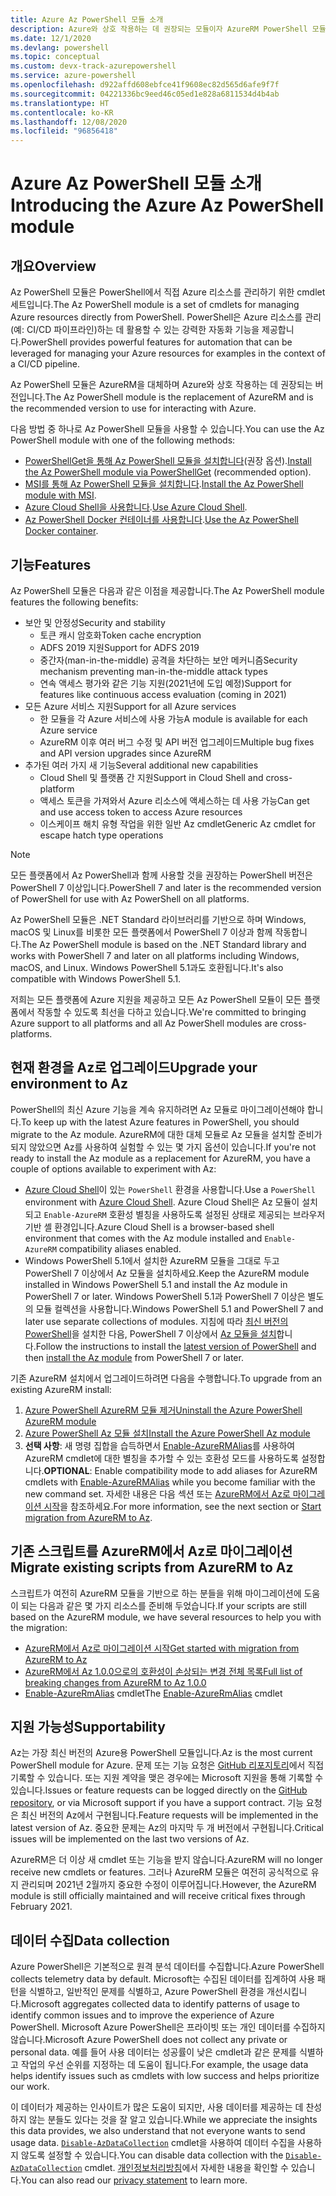 ```yaml
---
title: Azure Az PowerShell 모듈 소개
description: Azure와 상호 작용하는 데 권장되는 모듈이자 AzureRM PowerShell 모듈을 대체하는 Az PowerShell 모듈을 소개합니다.
ms.date: 12/1/2020
ms.devlang: powershell
ms.topic: conceptual
ms.custom: devx-track-azurepowershell
ms.service: azure-powershell
ms.openlocfilehash: d922affd608ebfce41f9608ec82d565d6afe9f7f
ms.sourcegitcommit: 04221336bc9eed46c05ed1e828a6811534d4b4ab
ms.translationtype: HT
ms.contentlocale: ko-KR
ms.lasthandoff: 12/08/2020
ms.locfileid: "96856418"
---
```

# <a name="introducing-the-azure-az-powershell-module"></a><span data-ttu-id="1db49-103">Azure Az PowerShell 모듈 소개</span><span class="sxs-lookup"><span data-stu-id="1db49-103">Introducing the Azure Az PowerShell module</span></span>

## <a name="overview"></a><span data-ttu-id="1db49-104">개요</span><span class="sxs-lookup"><span data-stu-id="1db49-104">Overview</span></span>

<span data-ttu-id="1db49-105">Az PowerShell 모듈은 PowerShell에서 직접 Azure 리소스를 관리하기 위한 cmdlet 세트입니다.</span><span class="sxs-lookup"><span data-stu-id="1db49-105">The Az PowerShell module is a set of cmdlets for managing Azure resources directly from PowerShell.</span></span> <span data-ttu-id="1db49-106">PowerShell은 Azure 리소스를 관리(예: CI/CD 파이프라인)하는 데 활용할 수 있는 강력한 자동화 기능을 제공합니다.</span><span class="sxs-lookup"><span data-stu-id="1db49-106">PowerShell provides powerful features for automation that can be leveraged for managing your Azure resources for examples in the context of a CI/CD pipeline.</span></span>

<span data-ttu-id="1db49-107">Az PowerShell 모듈은 AzureRM을 대체하며 Azure와 상호 작용하는 데 권장되는 버전입니다.</span><span class="sxs-lookup"><span data-stu-id="1db49-107">The Az PowerShell module is the replacement of AzureRM and is the recommended version to use for interacting with Azure.</span></span>

<span data-ttu-id="1db49-108">다음 방법 중 하나로 Az PowerShell 모듈을 사용할 수 있습니다.</span><span class="sxs-lookup"><span data-stu-id="1db49-108">You can use the Az PowerShell module with one of the following methods:</span></span>

* <span data-ttu-id="1db49-109">[PowerShellGet을 통해 Az PowerShell 모듈을 설치합니다](install-az-ps.md)(권장 옵션).</span><span class="sxs-lookup"><span data-stu-id="1db49-109">[Install the Az PowerShell module via PowerShellGet](install-az-ps.md) (recommended option).</span></span>
* <span data-ttu-id="1db49-110">[MSI를 통해 Az PowerShell 모듈을 설치합니다](install-az-ps-msi.md).</span><span class="sxs-lookup"><span data-stu-id="1db49-110">[Install the Az PowerShell module with MSI](install-az-ps-msi.md).</span></span>
* <span data-ttu-id="1db49-111">[Azure Cloud Shell을 사용합니다](/azure/cloud-shell/overview).</span><span class="sxs-lookup"><span data-stu-id="1db49-111">[Use Azure Cloud Shell](/azure/cloud-shell/overview).</span></span>
* <span data-ttu-id="1db49-112">[Az PowerShell Docker 컨테이너를 사용합니다](azureps-in-docker.md).</span><span class="sxs-lookup"><span data-stu-id="1db49-112">[Use the Az PowerShell Docker container](azureps-in-docker.md).</span></span>

## <a name="features"></a><span data-ttu-id="1db49-113">기능</span><span class="sxs-lookup"><span data-stu-id="1db49-113">Features</span></span>

<span data-ttu-id="1db49-114">Az PowerShell 모듈은 다음과 같은 이점을 제공합니다.</span><span class="sxs-lookup"><span data-stu-id="1db49-114">The Az PowerShell module features the following benefits:</span></span>

* <span data-ttu-id="1db49-115">보안 및 안정성</span><span class="sxs-lookup"><span data-stu-id="1db49-115">Security and stability</span></span>
  * <span data-ttu-id="1db49-116">토큰 캐시 암호화</span><span class="sxs-lookup"><span data-stu-id="1db49-116">Token cache encryption</span></span>
  * <span data-ttu-id="1db49-117">ADFS 2019 지원</span><span class="sxs-lookup"><span data-stu-id="1db49-117">Support for ADFS 2019</span></span>
  * <span data-ttu-id="1db49-118">중간자(man-in-the-middle) 공격을 차단하는 보안 메커니즘</span><span class="sxs-lookup"><span data-stu-id="1db49-118">Security mechanism preventing man-in-the-middle attack types</span></span>
  * <span data-ttu-id="1db49-119">연속 액세스 평가와 같은 기능 지원(2021년에 도입 예정)</span><span class="sxs-lookup"><span data-stu-id="1db49-119">Support for features like continuous access evaluation (coming in 2021)</span></span>
* <span data-ttu-id="1db49-120">모든 Azure 서비스 지원</span><span class="sxs-lookup"><span data-stu-id="1db49-120">Support for all Azure services</span></span>
  * <span data-ttu-id="1db49-121">한 모듈을 각 Azure 서비스에 사용 가능</span><span class="sxs-lookup"><span data-stu-id="1db49-121">A module is available for each Azure service</span></span>
  * <span data-ttu-id="1db49-122">AzureRM 이후 여러 버그 수정 및 API 버전 업그레이드</span><span class="sxs-lookup"><span data-stu-id="1db49-122">Multiple bug fixes and API version upgrades since AzureRM</span></span>
* <span data-ttu-id="1db49-123">추가된 여러 가지 새 기능</span><span class="sxs-lookup"><span data-stu-id="1db49-123">Several additional new capabilities</span></span>
  * <span data-ttu-id="1db49-124">Cloud Shell 및 플랫폼 간 지원</span><span class="sxs-lookup"><span data-stu-id="1db49-124">Support in Cloud Shell and cross-platform</span></span>
  * <span data-ttu-id="1db49-125">액세스 토큰을 가져와서 Azure 리소스에 액세스하는 데 사용 가능</span><span class="sxs-lookup"><span data-stu-id="1db49-125">Can get and use access token to access Azure resources</span></span>
  * <span data-ttu-id="1db49-126">이스케이프 해치 유형 작업을 위한 일반 Az cmdlet</span><span class="sxs-lookup"><span data-stu-id="1db49-126">Generic Az cmdlet for escape hatch type operations</span></span>

> [!NOTE]
> <span data-ttu-id="1db49-127">모든 플랫폼에서 Az PowerShell과 함께 사용할 것을 권장하는 PowerShell 버전은 PowerShell 7 이상입니다.</span><span class="sxs-lookup"><span data-stu-id="1db49-127">PowerShell 7 and later is the recommended version of PowerShell for use with Az PowerShell on all platforms.</span></span>

<span data-ttu-id="1db49-128">Az PowerShell 모듈은 .NET Standard 라이브러리를 기반으로 하며 Windows, macOS 및 Linux를 비롯한 모든 플랫폼에서 PowerShell 7 이상과 함께 작동합니다.</span><span class="sxs-lookup"><span data-stu-id="1db49-128">The Az PowerShell module is based on the .NET Standard library and works with PowerShell 7 and later on all platforms including Windows, macOS, and Linux.</span></span> <span data-ttu-id="1db49-129">Windows PowerShell 5.1과도 호환됩니다.</span><span class="sxs-lookup"><span data-stu-id="1db49-129">It's also compatible with Windows PowerShell 5.1.</span></span>

<span data-ttu-id="1db49-130">저희는 모든 플랫폼에 Azure 지원을 제공하고 모든 Az PowerShell 모듈이 모든 플랫폼에서 작동할 수 있도록 최선을 다하고 있습니다.</span><span class="sxs-lookup"><span data-stu-id="1db49-130">We're committed to bringing Azure support to all platforms and all Az PowerShell modules are cross-platforms.</span></span>

## <a name="upgrade-your-environment-to-az"></a><span data-ttu-id="1db49-131">현재 환경을 Az로 업그레이드</span><span class="sxs-lookup"><span data-stu-id="1db49-131">Upgrade your environment to Az</span></span>

<span data-ttu-id="1db49-132">PowerShell의 최신 Azure 기능을 계속 유지하려면 Az 모듈로 마이그레이션해야 합니다.</span><span class="sxs-lookup"><span data-stu-id="1db49-132">To keep up with the latest Azure features in PowerShell, you should migrate to the Az module.</span></span> <span data-ttu-id="1db49-133">AzureRM에 대한 대체 모듈로 Az 모듈을 설치할 준비가 되지 않았으면 Az를 사용하여 실험할 수 있는 몇 가지 옵션이 있습니다.</span><span class="sxs-lookup"><span data-stu-id="1db49-133">If you're not ready to install the Az module as a replacement for AzureRM, you have a couple of options available to experiment with Az:</span></span>

* <span data-ttu-id="1db49-134">[Azure Cloud Shell](/azure/cloud-shell/overview)이 있는 `PowerShell` 환경을 사용합니다.</span><span class="sxs-lookup"><span data-stu-id="1db49-134">Use a `PowerShell` environment with [Azure Cloud Shell](/azure/cloud-shell/overview).</span></span> <span data-ttu-id="1db49-135">Azure Cloud Shell은 Az 모듈이 설치되고 `Enable-AzureRM` 호환성 별칭을 사용하도록 설정된 상태로 제공되는 브라우저 기반 셸 환경입니다.</span><span class="sxs-lookup"><span data-stu-id="1db49-135">Azure Cloud Shell is a browser-based shell environment that comes with the Az module installed and `Enable-AzureRM` compatibility aliases enabled.</span></span>
* <span data-ttu-id="1db49-136">Windows PowerShell 5.1에서 설치한 AzureRM 모듈을 그대로 두고 PowerShell 7 이상에서 Az 모듈을 설치하세요.</span><span class="sxs-lookup"><span data-stu-id="1db49-136">Keep the AzureRM module installed in Windows PowerShell 5.1 and install the Az module in PowerShell 7 or later.</span></span> <span data-ttu-id="1db49-137">Windows PowerShell 5.1과 PowerShell 7 이상은 별도의 모듈 컬렉션을 사용합니다.</span><span class="sxs-lookup"><span data-stu-id="1db49-137">Windows PowerShell 5.1 and PowerShell 7 and later use separate collections of modules.</span></span> <span data-ttu-id="1db49-138">지침에 따라 [최신 버전의 PowerShell](/powershell/scripting/install/installing-powershell)을 설치한 다음, PowerShell 7 이상에서 [Az 모듈을 설치](install-az-ps.md)합니다.</span><span class="sxs-lookup"><span data-stu-id="1db49-138">Follow the instructions to install the [latest version of PowerShell](/powershell/scripting/install/installing-powershell) and then [install the Az module](install-az-ps.md) from PowerShell 7 or later.</span></span>

<span data-ttu-id="1db49-139">기존 AzureRM 설치에서 업그레이드하려면 다음을 수행합니다.</span><span class="sxs-lookup"><span data-stu-id="1db49-139">To upgrade from an existing AzureRM install:</span></span>

1. [<span data-ttu-id="1db49-140">Azure PowerShell AzureRM 모듈 제거</span><span class="sxs-lookup"><span data-stu-id="1db49-140">Uninstall the Azure PowerShell AzureRM module</span></span>](/powershell/azure/uninstall-az-ps#uninstall-the-azurerm-module)
1. [<span data-ttu-id="1db49-141">Azure PowerShell Az 모듈 설치</span><span class="sxs-lookup"><span data-stu-id="1db49-141">Install the Azure PowerShell Az module</span></span>](install-az-ps.md)
1. <span data-ttu-id="1db49-142">**선택 사항**: 새 명령 집합을 습득하면서 [Enable-AzureRMAlias](/powershell/module/az.accounts/enable-azurermalias)를 사용하여 AzureRM cmdlet에 대한 별칭을 추가할 수 있는 호환성 모드를 사용하도록 설정합니다.</span><span class="sxs-lookup"><span data-stu-id="1db49-142">**OPTIONAL**: Enable compatibility mode to add aliases for AzureRM cmdlets with [Enable-AzureRMAlias](/powershell/module/az.accounts/enable-azurermalias) while you become familiar with the new command set.</span></span> <span data-ttu-id="1db49-143">자세한 내용은 다음 섹션 또는 [AzureRM에서 Az로 마이그레이션 시작](migrate-from-azurerm-to-az.md)을 참조하세요.</span><span class="sxs-lookup"><span data-stu-id="1db49-143">For more information, see the next section or [Start migration from AzureRM to Az](migrate-from-azurerm-to-az.md).</span></span>

## <a name="migrate-existing-scripts-from-azurerm-to-az"></a><span data-ttu-id="1db49-144">기존 스크립트를 AzureRM에서 Az로 마이그레이션</span><span class="sxs-lookup"><span data-stu-id="1db49-144">Migrate existing scripts from AzureRM to Az</span></span>

<span data-ttu-id="1db49-145">스크립트가 여전히 AzureRM 모듈을 기반으로 하는 분들을 위해 마이그레이션에 도움이 되는 다음과 같은 몇 가지 리소스를 준비해 두었습니다.</span><span class="sxs-lookup"><span data-stu-id="1db49-145">If your scripts are still based on the AzureRM module, we have several resources to help you with the migration:</span></span>

* [<span data-ttu-id="1db49-146">AzureRM에서 Az로 마이그레이션 시작</span><span class="sxs-lookup"><span data-stu-id="1db49-146">Get started with migration from AzureRM to Az</span></span>](migrate-from-azurerm-to-az.md)
* [<span data-ttu-id="1db49-147">AzureRM에서 Az 1.0.0으로의 호환성이 손상되는 변경 전체 목록</span><span class="sxs-lookup"><span data-stu-id="1db49-147">Full list of breaking changes from AzureRM to Az 1.0.0</span></span>](migrate-az-1.0.0.md)
* <span data-ttu-id="1db49-148">[Enable-AzureRmAlias](/powershell/module/az.accounts/enable-azurermalias) cmdlet</span><span class="sxs-lookup"><span data-stu-id="1db49-148">The [Enable-AzureRmAlias](/powershell/module/az.accounts/enable-azurermalias) cmdlet</span></span>

## <a name="supportability"></a><span data-ttu-id="1db49-149">지원 가능성</span><span class="sxs-lookup"><span data-stu-id="1db49-149">Supportability</span></span>

<span data-ttu-id="1db49-150">Az는 가장 최신 버전의 Azure용 PowerShell 모듈입니다.</span><span class="sxs-lookup"><span data-stu-id="1db49-150">Az is the most current PowerShell module for Azure.</span></span> <span data-ttu-id="1db49-151">문제 또는 기능 요청은 [GitHub 리포지토리](https://github.com/Azure/azure-powershell)에서 직접 기록할 수 있습니다. 또는 지원 계약을 맺은 경우에는 Microsoft 지원을 통해 기록할 수 있습니다.</span><span class="sxs-lookup"><span data-stu-id="1db49-151">Issues or feature requests can be logged directly on the [GitHub repository](https://github.com/Azure/azure-powershell), or via Microsoft support if you have a support contract.</span></span> <span data-ttu-id="1db49-152">기능 요청은 최신 버전의 Az에서 구현됩니다.</span><span class="sxs-lookup"><span data-stu-id="1db49-152">Feature requests will be implemented in the latest version of Az.</span></span> <span data-ttu-id="1db49-153">중요한 문제는 Az의 마지막 두 개 버전에서 구현됩니다.</span><span class="sxs-lookup"><span data-stu-id="1db49-153">Critical issues will be implemented on the last two versions of Az.</span></span>

<span data-ttu-id="1db49-154">AzureRM은 더 이상 새 cmdlet 또는 기능을 받지 않습니다.</span><span class="sxs-lookup"><span data-stu-id="1db49-154">AzureRM will no longer receive new cmdlets or features.</span></span> <span data-ttu-id="1db49-155">그러나 AzureRM 모듈은 여전히 공식적으로 유지 관리되며 2021년 2월까지 중요한 수정이 이루어집니다.</span><span class="sxs-lookup"><span data-stu-id="1db49-155">However, the AzureRM module is still officially maintained and will receive critical fixes through February 2021.</span></span>

## <a name="data-collection"></a><span data-ttu-id="1db49-156">데이터 수집</span><span class="sxs-lookup"><span data-stu-id="1db49-156">Data collection</span></span>

<span data-ttu-id="1db49-157">Azure PowerShell은 기본적으로 원격 분석 데이터를 수집합니다.</span><span class="sxs-lookup"><span data-stu-id="1db49-157">Azure PowerShell collects telemetry data by default.</span></span> <span data-ttu-id="1db49-158">Microsoft는 수집된 데이터를 집계하여 사용 패턴을 식별하고, 일반적인 문제를 식별하고, Azure PowerShell 환경을 개선시킵니다.</span><span class="sxs-lookup"><span data-stu-id="1db49-158">Microsoft aggregates collected data to identify patterns of usage to identify common issues and to improve the experience of Azure PowerShell.</span></span>
<span data-ttu-id="1db49-159">Microsoft Azure PowerShell은 프라이빗 또는 개인 데이터를 수집하지 않습니다.</span><span class="sxs-lookup"><span data-stu-id="1db49-159">Microsoft Azure PowerShell does not collect any private or personal data.</span></span> <span data-ttu-id="1db49-160">예를 들어 사용 데이터는 성공률이 낮은 cmdlet과 같은 문제를 식별하고 작업의 우선 순위를 지정하는 데 도움이 됩니다.</span><span class="sxs-lookup"><span data-stu-id="1db49-160">For example, the usage data helps identify issues such as cmdlets with low success and helps prioritize our work.</span></span>

<span data-ttu-id="1db49-161">이 데이터가 제공하는 인사이트가 많은 도움이 되지만, 사용 데이터를 제공하는 데 찬성하지 않는 분들도 있다는 것을 잘 알고 있습니다.</span><span class="sxs-lookup"><span data-stu-id="1db49-161">While we appreciate the insights this data provides, we also understand that not everyone wants to send usage data.</span></span> <span data-ttu-id="1db49-162">[`Disable-AzDataCollection`](/powershell/module/az.accounts/disable-azdatacollection) cmdlet을 사용하여 데이터 수집을 사용하지 않도록 설정할 수 있습니다.</span><span class="sxs-lookup"><span data-stu-id="1db49-162">You can disable data collection with the [`Disable-AzDataCollection`](/powershell/module/az.accounts/disable-azdatacollection) cmdlet.</span></span> <span data-ttu-id="1db49-163">[개인정보처리방침](https://privacy.microsoft.com/privacystatement)에서 자세한 내용을 확인할 수 있습니다.</span><span class="sxs-lookup"><span data-stu-id="1db49-163">You can also read our [privacy statement](https://privacy.microsoft.com/privacystatement) to learn more.</span></span>
